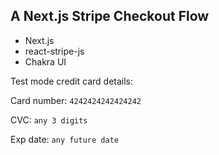 ## A Next.js Stripe Checkout Flow
- Next.js
- react-stripe-js
- Chakra UI

Test mode credit card details:

Card number: `4242424242424242`

CVC: `any 3 digits`

Exp date: `any future date`